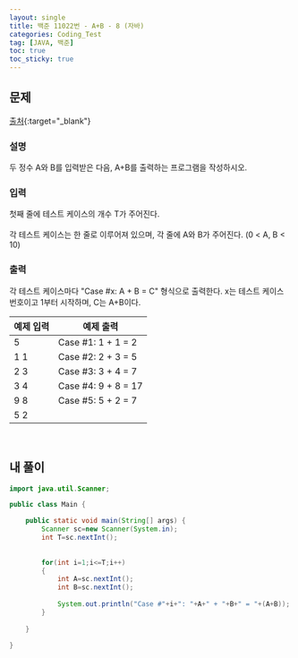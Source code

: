 ```yaml
---
layout: single
title: 백준 11022번 - A+B - 8 (자바)
categories: Coding_Test
tag: [JAVA, 백준]
toc: true
toc_sticky: true
---
```


## 문제
[출처](https://www.acmicpc.net/problem/11022){:target="_blank"}
### 설명
두 정수 A와 B를 입력받은 다음, A+B를 출력하는 프로그램을 작성하시오.

### 입력
첫째 줄에 테스트 케이스의 개수 T가 주어진다.
<br/><br/>
각 테스트 케이스는 한 줄로 이루어져 있으며, 각 줄에 A와 B가 주어진다. (0 < A, B < 10)

### 출력
각 테스트 케이스마다 "Case #x: A + B = C" 형식으로 출력한다. x는 테스트 케이스 번호이고 1부터 시작하며, C는 A+B이다.

예제 입력|예제 출력
---|---
5|Case #1: 1 + 1 = 2
1 1|Case #2: 2 + 3 = 5
2 3|Case #3: 3 + 4 = 7
3 4|Case #4: 9 + 8 = 17
9 8|Case #5: 5 + 2 = 7
5 2| 

<br/>

## 내 풀이
```java
import java.util.Scanner;

public class Main {

	public static void main(String[] args) {
		Scanner sc=new Scanner(System.in);
		int T=sc.nextInt();
		
		
		for(int i=1;i<=T;i++)
		{
			int A=sc.nextInt();
			int B=sc.nextInt();
			
			System.out.println("Case #"+i+": "+A+" + "+B+" = "+(A+B));
		}
		
	}

}
```